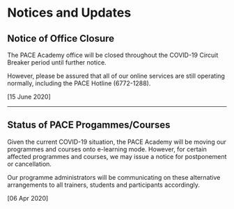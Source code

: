 # Notices and Updates

## Notice of Office Closure

The PACE Academy office will be closed throughout the COVID-19 Circuit Breaker period until further notice.

However, please be assured that all of our online services are still operating normally, including the PACE Hotline (6772-1288).

[15 June 2020]

----------------------

## Status of PACE Progammes/Courses

Given the current COVID-19 situation, the PACE Academy will be moving our programmes and courses onto e-learning mode. However, for certain affected programmes and courses, we may issue a notice for postponement or cancellation.

Our programme administrators will be communicating on these alternative arrangements to all trainers, students and participants accordingly.

[06 Apr 2020]

